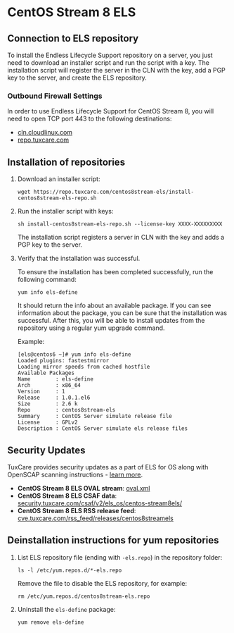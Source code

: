 # CentOS Stream 8 ELS

## Connection to ELS repository

To install the Endless Lifecycle Support repository on a server, you just need to download an installer script and run the script with a key. The installation script will register the server in the CLN with the key, add a PGP key to the server, and create the ELS repository.

### Outbound Firewall Settings

In order to use Endless Lifecycle Support for CentOS Stream 8, you will need to open TCP port 443 to the following destinations:

* [cln.cloudlinux.com](http://cln.cloudlinux.com)
* [repo.tuxcare.com](http://repo.tuxcare.com)

## Installation of repositories

1. Download an installer script:
   
   <CodeWithCopy>

   ```
   wget https://repo.tuxcare.com/centos8stream-els/install-centos8stream-els-repo.sh
   ```

   </CodeWithCopy>

2. Run the installer script with keys:
   
   <CodeWithCopy>

   ```
   sh install-centos8stream-els-repo.sh --license-key XXXX-XXXXXXXXX
   ```

   </CodeWithCopy>

   The installation script registers a server in CLN with the key and adds a PGP key to the server.

3. Verify that the installation was successful.

   To ensure the installation has been completed successfully, run the following command:
   
   <CodeWithCopy>

   ```
   yum info els-define
   ```

   </CodeWithCopy>

   It should return the info about an available package. If you can see information about the package, you can be sure that the installation was successful. After this, you will be able to install updates from the repository using a regular yum upgrade command.

   Example:

   ```
   [els@centos6 ~]# yum info els-define
   Loaded plugins: fastestmirror
   Loading mirror speeds from cached hostfile
   Available Packages
   Name        : els-define
   Arch        : x86_64
   Version     : 1
   Release     : 1.0.1.el6
   Size        : 2.6 k
   Repo        : centos8stream-els
   Summary     : CentOS Server simulate release file
   License     : GPLv2
   Description : CentOS Server simulate els release files
   ```

## Security Updates

TuxCare provides security updates as a part of ELS for OS along with OpenSCAP scanning instructions - [learn more](./security-updates).

* **CentOS Stream 8 ELS OVAL stream**: [oval.xml](https://security.tuxcare.com/oval/els_os/centos-stream8els/oval.xml)
* **CentOS Stream 8 ELS CSAF data**: [security.tuxcare.com/csaf/v2/els_os/centos-stream8els/](https://security.tuxcare.com/csaf/v2/els_os/centos-stream8els/)
* **CentOS Stream 8 ELS RSS release feed**: [cve.tuxcare.com/rss_feed/releases/centos8streamels](https://cve.tuxcare.com/rss_feed/releases/centos8streamels)

## Deinstallation instructions for yum repositories

1. List ELS repository file (ending with `-els.repo`) in the repository folder:

   <CodeWithCopy>

   ```
   ls -l /etc/yum.repos.d/*-els.repo
   ```

   </CodeWithCopy>

   Remove the file to disable the ELS repository, for example:

   <CodeWithCopy>

   ```
   rm /etc/yum.repos.d/centos8stream-els.repo
   ```

   </CodeWithCopy>

2. Uninstall the `els-define` package:

   <CodeWithCopy>

   ```
   yum remove els-define
   ```

   </CodeWithCopy>

